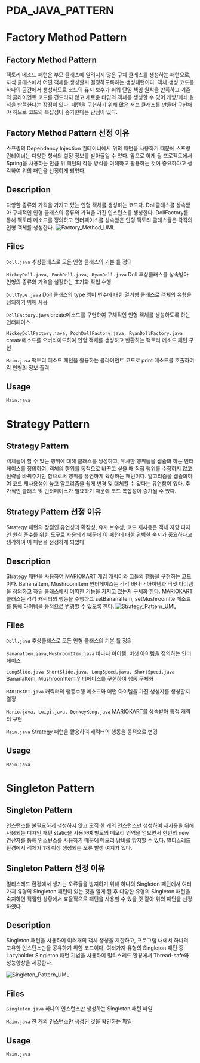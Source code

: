 # PDA_JAVA_PATTERN
# Factory Method Pattern
## Factory Method Pattern
팩토리 메소드 패턴은 부모 클래스에 알려지지 않은 구체 클래스를 생성하는 패턴으로, 자식 클래스에서 어떤 객체를 생성할지 결정하도록하는 생성패턴이다.
객체 생성 코드를 하나의 공간에서 생성하므로 코드의 유지 보수가 쉬워 단일 책임 원칙을 만족하고 기존의 클라이언트 코드를 건드리지 않고 새로운 타입의 객체를 생성할 수 있어 개방/폐쇄 원칙을 만족한다는 장점이 있다.
패턴을 구현하기 위해 많은 서브 클래스를 만들어 구현해야 하므로 코드의 복잡성이 증가한다는 단점이 있다.

## Factory Method Pattern 선정 이유
스프링의 Dependency Injection 컨테이너에서 위의 패턴을 사용하기 때문에 스프링 컨테이너는 다양한 형식의 설정 정보를 받아들일 수 있다.
앞으로 하게 될 프로젝트에서 Spring을 사용하는 만큼 위 패턴의 작동 방식을 이해하고 활용하는 것이 중요하다고 생각하여 위의 패턴을 선정하게 되었다.

## Description
다양한 종류와 가격을 가지고 있는 인형 객체를 생성하는 코드다.
Doll클래스를 상속받아 구체적인 인형 클래스의 종류와 가격을 가진 인스턴스를 생성한다.
DollFactory를 통해 팩토리 메소드를 정의하고 인터페이스를 상속받은 인형 팩토리 클래스들은 각각의 인형 객체를 생성한다.
![Factory_Method_UML](https://github.com/Seoyun0626/PDA_JAVA_PATTERN/assets/104416283/2a2ebafe-b047-4318-a2f8-222f759d332c)


## Files
`Doll.java` 추상클래스로 모든 인형 클래스의 기본 틀 정의

`MickeyDoll.java, PoohDoll.java, RyanDoll.java` Doll 추상클래스를 상속받아 인형의 종류와 가격을 설정하는 초기화 작업 수행

`DollType.java` Doll 클래스의 type 멤버 변수에 대한 열거형 클래스로 객체의 유형을 정의하기 위해 사용

`DollFactory.java` create메소드를 구현하여 구체적인 인형 객체를 생성하도록 하는 인터페이스

`MickeyDollFactory.java, PoohDollFactory.java, RyanDollFactory.java` create메소드를 오버라이드하여 인형 객체를 생성하고 반환하는 팩토리 메소드 패턴 구현

`Main.java` 팩토리 메소드 패턴을 활용하는 클라이언트 코드로 print 메소드를 호출하여 각 인형의 정보 출력

## Usage
`Main.java`

# Strategy Pattern
## Strategy Pattern
객체들이 할 수 있는 행위에 대해 클래스를 생성하고, 유사한 행위들을 캡슐화 하는 인터페이스를 정의하여, 객체의 행위를 동적으로 바꾸고 싶을 때 직접 행위를 수정하지 않고 전략을 바꿔주기만 함으로써 행위를 유연하게 확장하는 패턴이다.
알고리즘을 캡슐화하여 코드 재사용성이 높고 알고리즘을 쉽게 변경 및 대체할 수 있다는 유연함이 있다.
추가적인 클래스 및 인터페이스가 필요하기 때문에 코드 복잡성이 증가될 수 있다.

## Strategy Pattern 선정 이유
Strategy 패턴의 장점인 유연성과 확장성, 유지 보수성, 코드 재사용은 객체 지향 디자인 원칙 준수를 위한 도구로 사용되기 때문에 이 패턴에 대한 완벽한 숙지가 중요하다고 생각하여 이 패턴을 선정하게 되었다.

## Description
Strategy 패턴을 사용하여 MARIOKART 게임 캐릭터와 그들의 행동을 구현하는 코드이다.
BananaItem, MushroomItem 인터페이스는 각각 바나나 아이템과 버섯 아이템을 정의하고 하위 클래스에서 어떠한 기능을 가지고 있는지 구체화 한다.
MARIOKART 클래스는 각각 캐릭터의 행동을 수행하고 setBananaItem, setMushroomIte 메소드를 통해 아이템을 동적으로 변경할 수 있도록 한다.
![Strategy_Pattern_UML](https://github.com/Seoyun0626/PDA_JAVA_PATTERN/assets/104416283/2a137fd2-515d-433a-89be-b0f57b740632)

## Files
`Doll.java` 추상클래스로 모든 인형 클래스의 기본 틀 정의

`BananaItem.java,MushroomItem.java` 바나나 아이템, 버섯 아이템을 정의하는 인터페이스

`LongSlide.java ShortSlide.java, LongSpeed.java, ShortSpeed.java` BananaItem, MushroomItem 인터페이스를 구현하여 행동 구체화

`MARIOKART.java` 캐릭터의 행동수행 메소드와 어떤 아이템을 가진 생성자를 생성할지 결정

`Mario.java, Luigi.java, DonkeyKong.java` MARIOKART를 상속받아 특정 캐릭터 구현

`Main.java` Strategy 패턴을 활용하여 캐릭터의 행동을 동적으로 변경

## Usage
`Main.java`

# Singleton Pattern
## Singleton Pattern
인스턴스를 불필요하게 생성하지 않고 오직 한 개의 인스턴스만 생성하여 재사용을 위해 사용되는 디자인 패턴
static을 사용하여 별도의 메모리 영역을 얻으면서 한번의 new 연산자를 통해 인스턴스를 사용하기 때문에 메모리 낭비를 방지할 수 있다.
멀티스레드 환경에서 객체가 1개 이상 생성되는 오류 발생 여지가 있다.

## Singleton Pattern 선정 이유
멀티스레드 환경에서 생기는 오류들을 방지하기 위해 하나의 Singleton 패턴에서 여러가지 유형의 Singleton 패턴이 있는 것을 알게 된 후 다양한 유형의 Singleton 패턴을 숙지하면 적절한 상황에서 효율적으로 패턴을 사용할 수 있을 것 같아 위의 패턴을 선정하였다.

## Description
Singleton 패턴을 사용하여 여러개의 객체 생성을 제한하고, 프로그램 내에서 하나의 고유한 인스턴스만을 공유하기 위한 코드이다.
여러가지 유형의 Singleton 패턴 중 Lazyholder Singleton 패턴 기법을 사용하여 멀티스레드 환경에서 Thread-safe와 성능향상을 제공한다.

![Singleton_Pattern_UML](https://github.com/Seoyun0626/PDA_JAVA_PATTERN/assets/104416283/505c7a84-0da2-44c1-b868-5a6661360428)


## Files
`Singleton.java` 하나의 인스턴스만 생성하는 Singleton 패턴 파일

`Main.java` 한 개의 인스턴스만 생성된 것을 확인하는 파일

## Usage
`Main.java`
